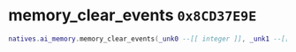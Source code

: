 # memory_clear_events `0x8CD37E9E`

```lua
natives.ai_memory.memory_clear_events(_unk0 --[[ integer ]], _unk1 --[[ integer ]])
```